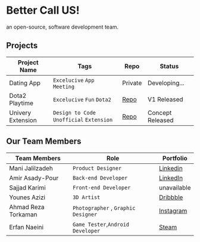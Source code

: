 # Better Call US!
an open-source, software development team. 

## Projects
|Project Name  |Tags |Repo |Status |
|------------- |------------- | ------------- | ------------- |
| Dating App  | `Excelucive` `App` `Meeting` | Private | Developing... |
| Dota2 Playtime  | `Excelucive` `Fun` `Dota2` | [ Repo ](https://github.com/BetterCallUS/Dota2_Playtime) | V1 Released |
| Univery Extension  | `Design to Code` `Unofficial` `Extension` | [ Repo ](https://github.com/BetterCallUS/Univery) | Concept Released |

## Our Team Members
|Team Members  |Role |Portfolio |
|------------- | ------------- |  ------------- |
| Mani Jalilzadeh  | `Product Designer` | [Linkedin](https://linkedin.com/in/wayofmani) |
| Amir Asady-Pour | `Back-end Developer`  | [LinkedIn](https://www.linkedin.com/in/amir-asadipour-4aa817217) |
| Sajjad Karimi  | `Front-end Developer` | unavailable |
| Younes Azizi | `3D Artist`  | [Dribbble](https://dribbble.com/designbyounes) |
| Ahmad Reza Torkaman | `Photographer` , `Graphic Designer`  | [Instagram](https://www.instagram.com/ahmdrezaat/) |
| Erfan Naeini  | `Game Tester`,`Android Developer` | [Steam](https://steamcommunity.com/id/DawshErfan/) |
